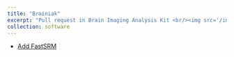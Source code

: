 ```yaml
---
title: "Brainiak"
excerpt: "Pull request in Brain Imaging Analysis Kit <br/><img src='/images/brainiak.png'>"
collection: software
---
```


- [Add FastSRM](https://github.com/brainiak/brainiak/pull/421)
